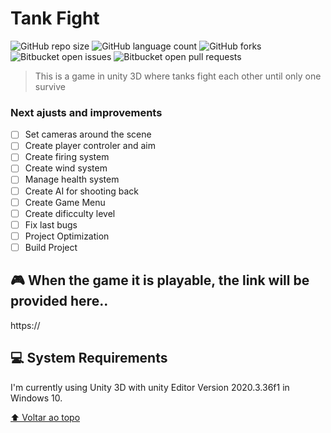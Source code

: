 # Tank Fight

<!---Esses são exemplos. Veja https://shields.io para outras pessoas ou para personalizar este conjunto de escudos. Você pode querer incluir dependências, status do projeto e informações de licença aqui--->

![GitHub repo size](https://img.shields.io/github/repo-size/iuricode/README-template?style=for-the-badge)
![GitHub language count](https://img.shields.io/github/languages/count/iuricode/README-template?style=for-the-badge)
![GitHub forks](https://img.shields.io/github/forks/iuricode/README-template?style=for-the-badge)
![Bitbucket open issues](https://img.shields.io/bitbucket/issues/iuricode/README-template?style=for-the-badge)
![Bitbucket open pull requests](https://img.shields.io/bitbucket/pr-raw/iuricode/README-template?style=for-the-badge)

> This is a game in unity 3D where tanks fight each other until only one survive

### Next ajusts and improvements

- [ ] Set cameras around the scene
- [ ] Create player controler and aim
- [ ] Create firing system
- [ ] Create wind system
- [ ] Manage health system
- [ ] Create AI for shooting back
- [ ] Create Game Menu
- [ ] Create dificculty level
- [ ] Fix last bugs
- [ ] Project Optimization
- [ ] Build Project

##  🎮 When the game it is playable, the link will be provided here..

https://

## 💻 System Requirements

I'm currently using Unity 3D with unity Editor Version 2020.3.36f1 in Windows 10.

[⬆ Voltar ao topo](#Corona)<br>
